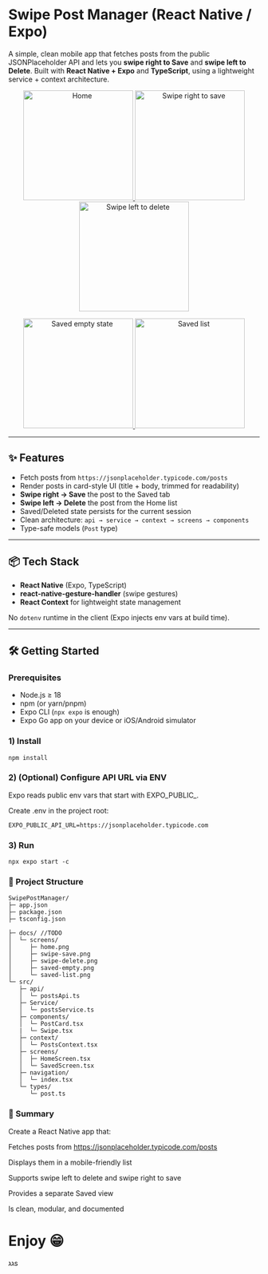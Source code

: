 # Swipe Post Manager (React Native / Expo)

A simple, clean mobile app that fetches posts from the public JSONPlaceholder API and lets you **swipe right to Save** and **swipe left to Delete**. Built with **React Native + Expo** and **TypeScript**, using a lightweight service + context architecture.

<p align="center">
  <!-- Screenshots -->
<p align="center">
  <a href="https://github.com/user-attachments/assets/dcca46a8-9a70-4169-bf46-1ed72e2724a0">
    <img src="https://github.com/user-attachments/assets/dcca46a8-9a70-4169-bf46-1ed72e2724a0" width="220" alt="Home" />
  </a>
  <a href="https://github.com/user-attachments/assets/80be861b-318a-4bcf-b76c-1d6c0323c1f9">
    <img src="https://github.com/user-attachments/assets/80be861b-318a-4bcf-b76c-1d6c0323c1f9" width="220" alt="Swipe right to save" />
  </a>
  <a href="https://github.com/user-attachments/assets/075f3fb7-93ae-457e-8483-addd973b3195">
    <img src="https://github.com/user-attachments/assets/075f3fb7-93ae-457e-8483-addd973b3195" width="220" alt="Swipe left to delete" />
  </a>
</p>

<p align="center">
  <a href="https://github.com/user-attachments/assets/1b5448f0-9546-419d-bbf5-73476c070a2a">
    <img src="https://github.com/user-attachments/assets/1b5448f0-9546-419d-bbf5-73476c070a2a" width="220" alt="Saved empty state" />
  </a>
  <a href="https://github.com/user-attachments/assets/428277cb-eb70-444e-ad4d-c30b253c8f90">
    <img src="https://github.com/user-attachments/assets/428277cb-eb70-444e-ad4d-c30b253c8f90" width="220" alt="Saved list" />
  </a>
</p>




</p>



---

## ✨ Features

- Fetch posts from `https://jsonplaceholder.typicode.com/posts`
- Render posts in card-style UI (title + body, trimmed for readability)
- **Swipe right → Save** the post to the Saved tab
- **Swipe left → Delete** the post from the Home list
- Saved/Deleted state persists for the current session
- Clean architecture: `api → service → context → screens → components`
- Type-safe models (`Post` type)

---

## 📦 Tech Stack

- **React Native** (Expo, TypeScript)
- **react-native-gesture-handler** (swipe gestures)
- **React Context** for lightweight state management

No `dotenv` runtime in the client (Expo injects env vars at build time).

---

## 🛠️ Getting Started

### Prerequisites

- Node.js ≥ 18
- npm (or yarn/pnpm)
- Expo CLI (`npx expo` is enough)
- Expo Go app on your device or iOS/Android simulator

### 1) Install

```
npm install
```
### 2) (Optional) Configure API URL via ENV

Expo reads public env vars that start with EXPO_PUBLIC_.

Create .env in the project root:

```
EXPO_PUBLIC_API_URL=https://jsonplaceholder.typicode.com
```
### 3) Run

```
npx expo start -c
```
### 📁 Project Structure
```
SwipePostManager/
├─ app.json
├─ package.json
├─ tsconfig.json
     
├─ docs/ //TODO
│  └─ screens/
│     ├─ home.png
│     ├─ swipe-save.png
│     ├─ swipe-delete.png
│     ├─ saved-empty.png
│     └─ saved-list.png
└─ src/
   ├─ api/
   │  └─ postsApi.ts          
   ├─ Service/
   │  └─ postsService.ts       
   ├─ components/
   │  └─ PostCard.tsx
   |  └─ Swipe.tsx
   ├─ context/
   │  └─ PostsContext.tsx     
   ├─ screens/
   │  ├─ HomeScreen.tsx        
   │  └─ SavedScreen.tsx       
   ├─ navigation/
   │  └─ index.tsx     
   └─ types/
      └─ post.ts               

```
### 📝 Summary
Create a React Native app that:

Fetches posts from https://jsonplaceholder.typicode.com/posts

Displays them in a mobile-friendly list

Supports swipe left to delete and swipe right to save

Provides a separate Saved view

Is clean, modular, and documented


# Enjoy :grin:
גגs








